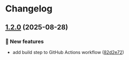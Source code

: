 # Changelog

## [1.2.0](https://github.com/zincognity/astro-github-activity/compare/1.1.0...1.2.0) (2025-08-28)


### 🎉 New features

* add build step to GitHub Actions workflow ([82d2e72](https://github.com/zincognity/astro-github-activity/commit/82d2e728ad42138271afd1c0ce1db63caaafb80e))
